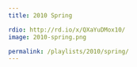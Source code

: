```yaml
---
title: 2010 Spring

rdio: http://rd.io/x/QXaYuDMox10/
image: 2010-spring.png

permalink: /playlists/2010/spring/
---
```

